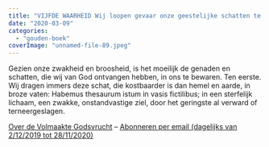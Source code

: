 ```yaml
---
title: "VIJFDE WAARHEID Wij loopen gevaar onze geestelijke schatten te verliezen"
date: "2020-03-09"
categories: 
  - "gouden-boek"
coverImage: "unnamed-file-89.jpeg"
---
```


Gezien onze zwakheid en broosheid, is het moeilijk de genaden en schatten, die wij van God ontvangen hebben, in ons te bewaren. Ten eerste. Wij dragen immers deze schat, die kostbaarder is dan hemel en aarde, in broze vaten: Habemus thesaurum istum in vasis fictilibus; in een sterfelijk lichaam, een zwakke, onstandvastige ziel, door het geringste al verward of terneergeslagen.

[Over de Volmaakte Godsvrucht](/blog/een-jaar-lang-volmaakte-godsvrucht/) – [Abonneren per email (dagelijks van 2/12/2019 tot 28/11/2020)](http://eepurl.com/9RKvX)
